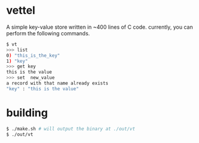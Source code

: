# vettel

A simple key-value store written in ~400 lines of C code. currently, you can perform the following commands.

```bash
$ vt
>>> list
0) "this_is_the_key"
1) "key"
>>> get key
this is the value
>>> set  new_value
a record with that name already exists
"key" : "this is the value"
```

# building

```bash
$ ./make.sh # will output the binary at ./out/vt
$ ./out/vt
```
